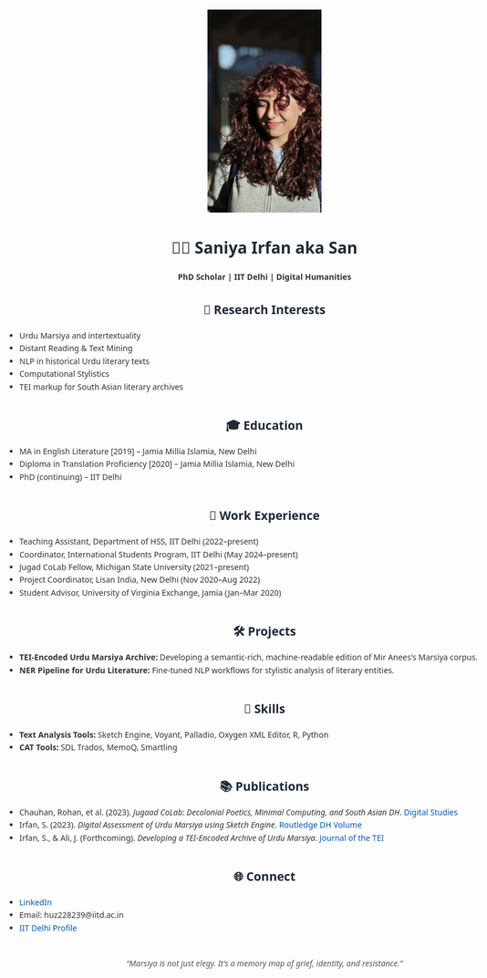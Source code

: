 <!DOCTYPE html>
<html lang="en">
<head>
  <meta charset="UTF-8">
  <title>Saniya Irfan | Digital Humanities</title>
  <style>
    body {
      font-family: 'Segoe UI', sans-serif;
      margin: 40px auto;
      max-width: 900px;
      padding: 20px;
      line-height: 1.6;
      color: #333;
    }
    img {
      border-radius: 50%;
      width: 200px;
      display: block;
      margin: 0 auto;
    }
    h1, h2 {
      text-align: center;
      color: #1e2a38;
    }
    ul {
      padding-left: 20px;
    }
    a {
      color: #0056b3;
      text-decoration: none;
    }
    a:hover {
      text-decoration: underline;
    }
    .section {
      margin-bottom: 40px;
    }
    .quote {
      font-style: italic;
      text-align: center;
      color: #555;
    }
  </style>
</head>
<body>

  <img src="278d022b-0e8f-443a-8056-54e43962305e.JPG" alt="Saniya Irfan" width="200" style="border-radius: 0;">

  <h1>👩‍💻 Saniya Irfan aka San</h1>
  <p style="text-align:center;"><strong>PhD Scholar | IIT Delhi | Digital Humanities</strong></p>

  <div class="section">
    <h2>📌 Research Interests</h2>
    <ul>
      <li>Urdu Marsiya and intertextuality</li>
      <li>Distant Reading & Text Mining</li>
      <li>NLP in historical Urdu literary texts</li>
      <li>Computational Stylistics</li>
      <li>TEI markup for South Asian literary archives</li>
    </ul>
  </div>

  <div class="section">
    <h2>🎓 Education</h2>
    <ul>
      <li>MA in English Literature [2019] – Jamia Millia Islamia, New Delhi</li>
      <li>Diploma in Translation Proficiency [2020] – Jamia Millia Islamia, New Delhi</li>
      <li>PhD (continuing) – IIT Delhi</li>
    </ul>
  </div>

  <div class="section">
    <h2>💼 Work Experience</h2>
    <ul>
      <li>Teaching Assistant, Department of HSS, IIT Delhi (2022–present)</li>
      <li>Coordinator, International Students Program, IIT Delhi (May 2024–present)</li>
      <li>Jugad CoLab Fellow, Michigan State University (2021–present)</li>
      <li>Project Coordinator, Lisan India, New Delhi (Nov 2020–Aug 2022)</li>
      <li>Student Advisor, University of Virginia Exchange, Jamia (Jan–Mar 2020)</li>
    </ul>
  </div>

  <div class="section">
    <h2>🛠️ Projects</h2>
    <ul>
      <li><strong>TEI-Encoded Urdu Marsiya Archive:</strong> Developing a semantic-rich, machine-readable edition of Mir Anees's Marsiya corpus.</li>
      <li><strong>NER Pipeline for Urdu Literature:</strong> Fine-tuned NLP workflows for stylistic analysis of literary entities.</li>
    </ul>
  </div>

  <div class="section">
    <h2>🧠 Skills</h2>
    <ul>
      <li><strong>Text Analysis Tools:</strong> Sketch Engine, Voyant, Palladio, Oxygen XML Editor, R, Python</li>
      <li><strong>CAT Tools:</strong> SDL Trados, MemoQ, Smartling</li>
    </ul>
  </div>

  <div class="section">
    <h2>📚 Publications</h2>
    <ul>
      <li>Chauhan, Rohan, et al. (2023). <em>Jugaad CoLab: Decolonial Poetics, Minimal Computing, and South Asian DH</em>. <a href="https://doi.org/10.16995/dscn.9611">Digital Studies</a></li>
      <li>Irfan, S. (2023). <em>Digital Assessment of Urdu Marsiya using Sketch Engine</em>. <a href="https://doi.org/10.4324/9781003325239">Routledge DH Volume</a></li>
      <li>Irfan, S., & Ali, J. (Forthcoming). <em>Developing a TEI-Encoded Archive of Urdu Marsiya</em>. <a href="https://journal.tei-c.org/">Journal of the TEI</a></li>
    </ul>
  </div>

  <div class="section">
    <h2>🌐 Connect</h2>
    <ul>
      <li><a href="https://www.linkedin.com/in/sansue/">LinkedIn</a></li>
      <li>Email: huz228239@iitd.ac.in</li>
      <li><a href="https://hss.iitd.ac.in/student/saniya-irfan">IIT Delhi Profile</a></li>
    </ul>
  </div>

  <p class="quote">“Marsiya is not just elegy. It's a memory map of grief, identity, and resistance.”</p>

</body>
</html>
